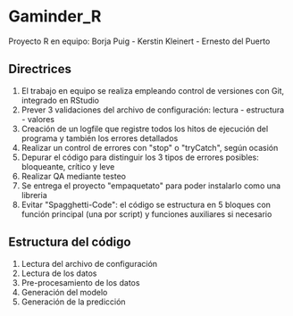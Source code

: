 # Gaminder_R
Proyecto R en equipo: Borja Puig - Kerstin Kleinert - Ernesto del Puerto

## Directrices
1. El trabajo en equipo se realiza empleando control de versiones con Git, integrado en RStudio
2. Prever 3 validaciones del archivo de configuración: lectura - estructura - valores
3. Creación de un logfile que registre todos los hitos de ejecución del programa y también los errores detallados
4. Realizar un control de errores con "stop" o "tryCatch", según ocasión
5. Depurar el código para distinguir los 3 tipos de errores posibles: bloqueante, crítico y leve
6. Realizar QA mediante testeo
7. Se entrega el proyecto "empaquetato" para poder instalarlo como una libreria
8. Evitar "Spagghetti-Code": el código se estructura en 5 bloques con función principal (una por script) y funciones auxiliares si necesario

## Estructura del código

1. Lectura del archivo de configuración
2. Lectura de los datos
3. Pre-procesamiento de los datos
4. Generación del modelo
5. Generación de la predicción
